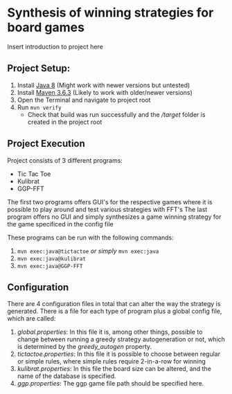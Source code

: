 # Synthesis of winning strategies for board games

Insert introduction to project here

## Project Setup:

1. Install [Java 8](https://www.oracle.com/java/technologies/javase-jdk8-downloads.html) (Might work with newer versions but untested)
2. Install [Maven 3.6.3](https://maven.apache.org/download.cgi) (Likely to work with older/newer versions)
3. Open the Terminal and navigate to project root
4. Run `mvn verify`
   - Check that build was run successfully and the */target* folder is created in the project root

## Project Execution

Project consists of 3 different programs:
- Tic Tac Toe
- Kulibrat
- GGP-FFT

The first two programs offers GUI's for the respective games where it is possible to play around and test various strategies with FFT's
The last program offers no GUI and simply synthesizes a game winning strategy for the game specificed in the config file

These programs can be run with the following commands:
1. `mvn exec:java@tictactoe` *or simply* `mvn exec:java`
2. `mvn exec:java@kulibrat`
3. `mvn exec:java@GGP-FFT`

## Configuration

There are 4 configuration files in total that can alter the way the strategy is generated. There is a file for each type of program plus a global config file, which are called:
1. *global.properties*: In this file it is, among other things, possible to change between running a greedy strategy autogeneration or not, which is determined by the *greedy_autogen* property.
2. *tictactoe.properties*: In this file it is possible to choose between regular or simple rules, where simple rules require 2-in-a-row for winning
3. *kulibrat.properties*: In this file the board size can be altered, and the name of the database is specified.
4. *ggp.properties*: The ggp game file path should be specified here.

